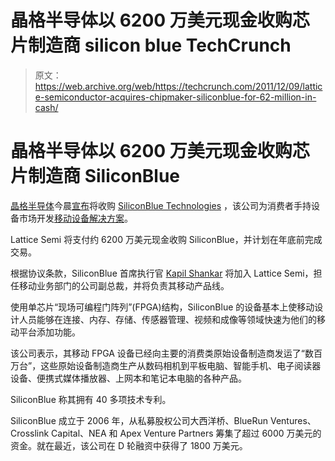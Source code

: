 # 晶格半导体以 6200 万美元现金收购芯片制造商 silicon blue TechCrunch

> 原文：<https://web.archive.org/web/https://techcrunch.com/2011/12/09/lattice-semiconductor-acquires-chipmaker-siliconblue-for-62-million-in-cash/>

# 晶格半导体以 6200 万美元现金收购芯片制造商 SiliconBlue

[晶格半导体](https://web.archive.org/web/20221126215538/http://www.latticesemi.com/index.cfm?source=rb)今晨[宣布](https://web.archive.org/web/20221126215538/http://www.marketwire.com/press-release/lattice-semiconductor-to-acquire-siliconblue-nasdaq-lscc-1596751.htm)将收购 [SiliconBlue Technologies](https://web.archive.org/web/20221126215538/http://www.crunchbase.com/company/siliconblue-technologies) ，该公司为消费者手持设备市场开发[移动设备解决方案](https://web.archive.org/web/20221126215538/http://www.siliconbluetech.com/products/devices.aspx)。

Lattice Semi 将支付约 6200 万美元现金收购 SiliconBlue，并计划在年底前完成交易。

根据协议条款，SiliconBlue 首席执行官 [Kapil Shankar](https://web.archive.org/web/20221126215538/http://www.crunchbase.com/person/kapil-shankar) 将加入 Lattice Semi，担任移动业务部门的公司副总裁，并将负责其移动产品线。

使用单芯片“现场可编程门阵列”(FPGA)结构，SiliconBlue 的设备基本上使移动设计人员能够在连接、内存、存储、传感器管理、视频和成像等领域快速为他们的移动平台添加功能。

该公司表示，其移动 FPGA 设备已经向主要的消费类原始设备制造商发运了“数百万台”，这些原始设备制造商生产从数码相机到平板电脑、智能手机、电子阅读器设备、便携式媒体播放器、上网本和笔记本电脑的各种产品。

SiliconBlue 称其拥有 40 多项技术专利。

SiliconBlue 成立于 2006 年，从私募股权公司大西洋桥、BlueRun Ventures、Crosslink Capital、NEA 和 Apex Venture Partners 筹集了超过 6000 万美元的资金。就在最近，该公司在 D 轮融资中获得了 1800 万美元。